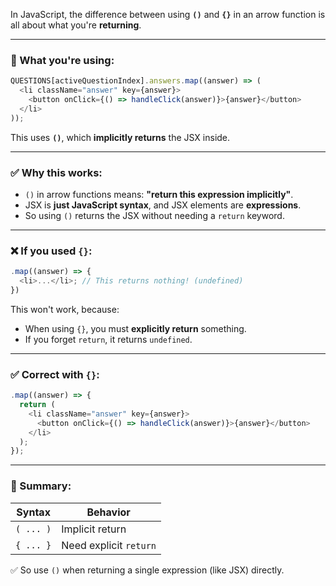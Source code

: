 
In JavaScript, the difference between using **`()`** and **`{}`** in an arrow function is all about what you're **returning**.

---

### 🔁 What you're using:

```js
QUESTIONS[activeQuestionIndex].answers.map((answer) => (
  <li className="answer" key={answer}>
    <button onClick={() => handleClick(answer)}>{answer}</button>
  </li>
));
```

This uses **`()`**, which **implicitly returns** the JSX inside.

---

### ✅ Why this works:

* `()` in arrow functions means: **"return this expression implicitly"**.
* JSX is **just JavaScript syntax**, and JSX elements are **expressions**.
* So using `()` returns the JSX without needing a `return` keyword.

---

### ❌ If you used `{}`:

```js
.map((answer) => {
  <li>...</li>; // This returns nothing! (undefined)
})
```

This won't work, because:

* When using `{}`, you must **explicitly return** something.
* If you forget `return`, it returns `undefined`.

---

### ✅ Correct with `{}`:

```js
.map((answer) => {
  return (
    <li className="answer" key={answer}>
      <button onClick={() => handleClick(answer)}>{answer}</button>
    </li>
  );
});
```

---

### 📌 Summary:

| Syntax    | Behavior               |
| --------- | ---------------------- |
| `( ... )` | Implicit return        |
| `{ ... }` | Need explicit `return` |

✅ So use `()` when returning a single expression (like JSX) directly.

